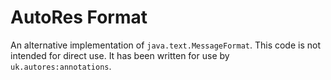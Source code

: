 # AutoRes Format

An alternative implementation of `java.text.MessageFormat`.
This code is not intended for direct use.
It has been written for use by `uk.autores:annotations`.
